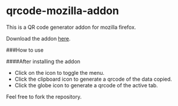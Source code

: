 qrcode-mozilla-addon
====================

This is a QR code generator addon for mozilla firefox.

Download the addon [here](https://addons.mozilla.org/en-US/firefox/addon/a-qr-code-generator/).

###How to use


####After installing the addon
* Click on the icon to toggle the menu.
* Click the clipboard icon to generate a qrcode of the data copied.
* Click the globe icon to generate a qrcode of the active tab.

Feel free to fork the repository.